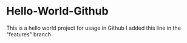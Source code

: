 # Hello-World-Github
This is a hello world project for usage in Github
I added this line in the "features" branch
